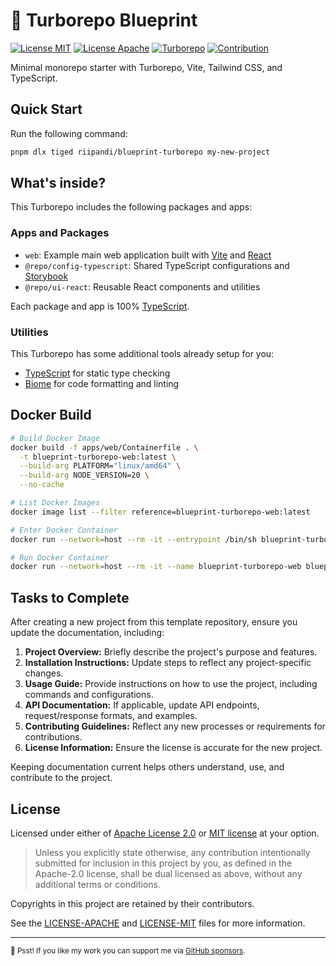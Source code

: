 # 🚀 Turborepo Blueprint

[![License MIT](https://img.shields.io/badge/License-MIT-blue.svg)](./LICENSE-MIT)
[![License Apache](https://img.shields.io/badge/License-Apache_2.0-blue.svg)](./LICENSE-APACHE)
[![Turborepo](https://img.shields.io/badge/Built%20With-Turborepo-blueviolet)][turborepo]
[![Contribution](https://img.shields.io/badge/Contributions-welcome-gray.svg)][contribution]

Minimal monorepo starter with Turborepo, Vite, Tailwind CSS, and TypeScript.

## Quick Start

Run the following command:

```sh
pnpm dlx tiged riipandi/blueprint-turborepo my-new-project
```

## What's inside?

This Turborepo includes the following packages and apps:

### Apps and Packages

- `web`: Example main web application built with [Vite][vite] and [React][reactjs]
- `@repo/config-typescript`: Shared TypeScript configurations and [Storybook][storybook]
- `@repo/ui-react`: Reusable React components and utilities

Each package and app is 100% [TypeScript][typescript].

### Utilities

This Turborepo has some additional tools already setup for you:

- [TypeScript][typescript] for static type checking
- [Biome][biome] for code formatting and linting

## Docker Build

```sh
# Build Docker Image
docker build -f apps/web/Containerfile . \
  -t blueprint-turborepo-web:latest \
  --build-arg PLATFORM="linux/amd64" \
  --build-arg NODE_VERSION=20 \
  --no-cache

# List Docker Images
docker image list --filter reference=blueprint-turborepo-web:latest

# Enter Docker Container
docker run --network=host --rm -it --entrypoint /bin/sh blueprint-turborepo-web:latest

# Run Docker Container
docker run --network=host --rm -it --name blueprint-turborepo-web blueprint-turborepo-web:latest
```

## Tasks to Complete

After creating a new project from this template repository, ensure you update the documentation, including:

1. **Project Overview:** Briefly describe the project's purpose and features.
2. **Installation Instructions:** Update steps to reflect any project-specific changes.
3. **Usage Guide:** Provide instructions on how to use the project, including commands and configurations.
4. **API Documentation:** If applicable, update API endpoints, request/response formats, and examples.
5. **Contributing Guidelines:** Reflect any new processes or requirements for contributions.
6. **License Information:** Ensure the license is accurate for the new project.

Keeping documentation current helps others understand, use, and contribute to the project.

## License

Licensed under either of [Apache License 2.0][license-apache] or [MIT license][license-mit] at your option.

> Unless you explicitly state otherwise, any contribution intentionally submitted for inclusion in this project by you,
> as defined in the Apache-2.0 license, shall be dual licensed as above, without any additional terms or conditions.

Copyrights in this project are retained by their contributors.

See the [LICENSE-APACHE](./LICENSE-APACHE) and [LICENSE-MIT](./LICENSE-MIT) files for more information.

---

<sub>🤫 Psst! If you like my work you can support me via [GitHub sponsors](https://github.com/sponsors/riipandi).</sub>

<!-- link reference definition -->
[biome]: https://biomejs.dev
[contribution]: https://github.com/riipandi/blueprint-turborepo/pulse
[license-apache]: https://choosealicense.com/licenses/apache-2.0/
[license-mit]: https://choosealicense.com/licenses/mit/
[reactjs]: https://react.dev
[storybook]: https://storybook.js.org
[tailwind]: https://tailwindcss.com
[turborepo]: https://turbo.build/repo/docs
[typescript]: https://www.typescriptlang.org/
[vite]: https://vite.dev
